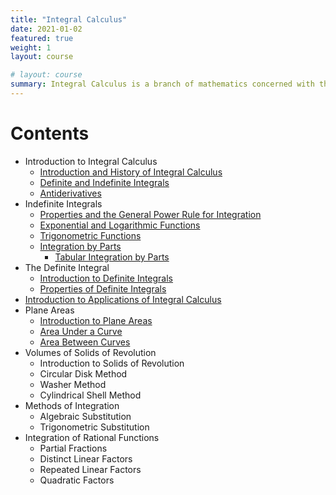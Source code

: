 ```yaml
---
title: "Integral Calculus"
date: 2021-01-02
featured: true
weight: 1
layout: course

# layout: course
summary: Integral Calculus is a branch of mathematics concerned with the theory and applications of integrals and integration. Some of its applications are determining areas under a curve, volumes of solids of revolution, and lengths of curves. The integral corresponds to summing infinitesimal pieces to describe the continuous region.  In other words, integral calculus is concerned with the process or idea of breaking down into parts to compute the whole. The term part is the infinitesimal piece derived from the concept of differentials. As you may have already noticed, Integral Calculus complements the principles of Differential Calculus.
---
```


# Contents

- Introduction to Integral Calculus
  - [Introduction and History of Integral Calculus](../calculus/IC-1.1-introduction-and-history-of-integral-calculus)
  - [Definite and Indefinite Integrals](../calculus/IC-1.2-definite-and-indefinite-integrals)
  - [Antiderivatives](../calculus/IC-1.3-antiderivatives)
- Indefinite Integrals
  - [Properties and the General Power Rule for Integration](../calculus/IC-3.1-properties-and-the-general-power-rule-for-integration)
  - [Exponential and Logarithmic Functions](../calculus/IC-3.2-exponential-and-logarithmic-functions)
  - [Trigonometric Functions](../calculus/IC-3.3-trigonometric-functions)
  - [Integration by Parts](../calculus/IC-3.4-integration-by-parts)
    - [Tabular Integration by Parts](../calculus/IC-3.5-tabular-integration-by-parts)
- The Definite Integral
  - [Introduction to Definite Integrals](../calculus/IC-4.1-introduction-to-definite-integrals)
  - [Properties of Definite Integrals](../calculus/IC-4.2-properties-of-definite-integrals)
- [Introduction to Applications of Integral Calculus](../calculus/IC-5.0-introduction-to-applications-of-integral-calculus)
- Plane Areas
  - [Introduction to Plane Areas](../calculus/IC-6.1-introduction-to-plane-areas)
  - [Area Under a Curve](../calculus/IC-6.2-area-under-a-curve)
  - [Area Between Curves](../calculus/IC-6.3-area-between-curves)
- Volumes of Solids of Revolution
  - Introduction to Solids of Revolution
  - Circular Disk Method
  - Washer Method
  - Cylindrical Shell Method
- Methods of Integration
  - Algebraic Substitution
  - Trigonometric Substitution
- Integration of Rational Functions
  - Partial Fractions
  - Distinct Linear Factors
  - Repeated Linear Factors
  - Quadratic Factors
